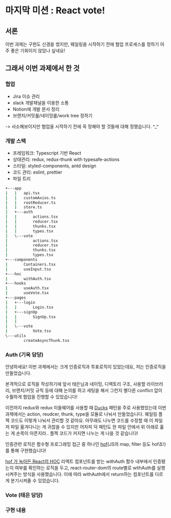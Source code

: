 # 마지막 미션 : React vote!

## 서론
이번 과제는 구현도 신경을 썼지만, 웨일링을 시작하기 전에 협업 프로세스를 정하기 아주 좋은 기회이지 않았나 싶네요!


## 그래서 이번 과제에서 한 것
### 협업
- Jira 이슈 관리
- slack 개발채널을 이용한 소통
- Notion에 개발 문서 정리
- 브랜치/커밋룰/네이밍룰/work tree 정하기 <br> 

-> 사소해보이지만 협업을 시작하기 전에 꼭 정해야 할 것들에 대해 정했습니다. ^_^

### 개발 스택
- 프레임워크: Typescript 기반 React
- 상태관리: redux, redux-thunk with typesafe-actions
- 스타일: styled-components, antd design
- 코드 관리: eslint, prettier
- 파일 트리
```bash
+---app
|   |   api.tsx
|   |   customAxios.ts
|   |   rootReducer.ts
|   |   store.ts
|   +---auth
|   |       actions.tsx
|   |       reducer.tsx
|   |       thunks.tsx
|   |       types.tsx
|   \---vote
|           actions.tsx
|           reducer.tsx
|           thunks.tsx
|           types.tsx
+---components
|       Containers.tsx
|       useInput.tsx
+---hoc
|       withAuth.tsx
+---hooks
|       useAuth.tsx
|       useVote.tsx
+---pages
|   +---login
|   |       Login.tsx
|   +---signUp
|   |       SignUp.tsx
|   |
|   \---vote
|           Vote.tsx
\---utils
        createAsyncThunk.tsx
```

### Auth (기욱 담당)

안녕하세요! 이번 과제에서는 크게 인증로직과 투표로직이 있었는데요, 저는 인증로직을 만들었습니다.

본격적으로 로직을 작성하기에 앞서 태은님과 네이밍, 디렉토리 구조, 사용할 라이브러리, 브랜치/커밋 규칙 등에 대해 논의를 하고 세팅을 해서 그런지 별다른 conflict 없이 수웛하게 협업을 진행할 수 있었습니다!

이전까지 redux와 redux 미들웨어를 사용할 때 [Ducks](https://medium.com/@matthew.holman/what-is-redux-ducks-46bcb1ad04b7) 패턴을 주로 사용했었는데 이번 과제에서는 action, reudcer, thunk, type을 모듈로 나눠서 만들었습니다. 웨일링 플젝 코드도 이렇게 나눠서 관리할 것 같아요. 아무래도 나누면 코드를 수정할 때 이 파일 저 파일 옮겨다니는 게 귀찮을 수 있지만 어차피 덕 패턴도 한 파일 안에서 위 아래로 훑는 게 손목이 아픈지라.. 플젝 코드가 커지면 나누는 게 나을 것 같습니다!

인증관련 로직은 함수형 프로그래밍 접근 중 하나인 [hof](https://medium.com/javascript-scene/higher-order-functions-composing-software-5365cf2cbe99)(JS의 map, filter 등도 hof죠!) 를 통해 구현했습니다! 

[hof 가 녹아든 React의 HOC](https://ko.reactjs.org/docs/higher-order-components.html#dont-mutate-the-original-component-use-composition)
리액트 컴포넌트를 받는 withAuth 함수 내부에서 인증됐는지 여부를 확인하는 로직을 두고, react-router-dom의 route별로 withAuth를 실행시켜주는 방식을 사용했습니다. 이에 따라 withAuth에서  return하는 컴포넌트를 다르게 분기시켜줄 수 있었습니다.


### Vote (태은 담당)
 
### 구현 내용
